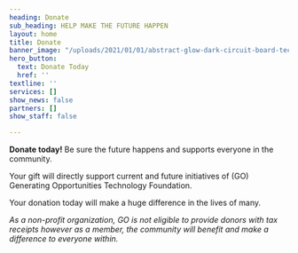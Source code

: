 ```yaml
---
heading: Donate
sub_heading: HELP MAKE THE FUTURE HAPPEN
layout: home
title: Donate
banner_image: "/uploads/2021/01/01/abstract-glow-dark-circuit-board-technology-background_33403-64.jpg"
hero_button:
  text: Donate Today
  href: ''
textline: ''
services: []
show_news: false
partners: []
show_staff: false

---
```

**Donate today!** Be sure the future happens and supports everyone in the community.

Your gift will directly support current and future initiatives of (GO) Generating Opportunities Technology Foundation.

Your donation today will make a huge difference in the lives of many.

_As a non-profit organization, GO is not eligible to provide donors with tax receipts however as a member, the community will benefit and make a difference to everyone within._